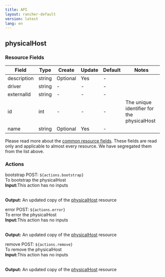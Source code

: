 ```yaml
---
title: API
layout: rancher-default
version: latest
lang: en
---
```


## physicalHost



### Resource Fields

Field | Type | Create | Update | Default | Notes
---|---|---|---|---|---
description | string | Optional | Yes | - | 
driver | string | - | - | - | 
externalId | string | - | - | - | 
id | int | - | - | - | The unique identifier for the physicalHost
name | string | Optional | Yes | - | 


Please read more about the [common resource fields]({{site.baseurl}}/rancher/{{page.version}}/{{page.lang}}/api/common/). 
These fields are read only and applicable to almost every resource. We have segregated them from the list above.








### Actions

<div class="action">
<span class="header">
bootstrap
<span class="headerright">POST:  <code>${actions.bootstrap}</code></span></span>
<div class="action-contents">
To bootstrap the physicalHost
<br>

<span class="input">
<strong>Input:</strong>This action has no inputs</span>
<br>

<br>


<span class="output"><strong>Output:</strong> An updated copy of the <a href="/rancher/api/api-resources/physicalHost/">physicalHost</a> resource</span>
</div>
</div>

<div class="action">
<span class="header">
error
<span class="headerright">POST:  <code>${actions.error}</code></span></span>
<div class="action-contents">
To error the physicalHost
<br>

<span class="input">
<strong>Input:</strong>This action has no inputs</span>
<br>

<br>


<span class="output"><strong>Output:</strong> An updated copy of the <a href="/rancher/api/api-resources/physicalHost/">physicalHost</a> resource</span>
</div>
</div>

<div class="action">
<span class="header">
remove
<span class="headerright">POST:  <code>${actions.remove}</code></span></span>
<div class="action-contents">
To remove the physicalHost
<br>

<span class="input">
<strong>Input:</strong>This action has no inputs</span>
<br>

<br>


<span class="output"><strong>Output:</strong> An updated copy of the <a href="/rancher/api/api-resources/physicalHost/">physicalHost</a> resource</span>
</div>
</div>

